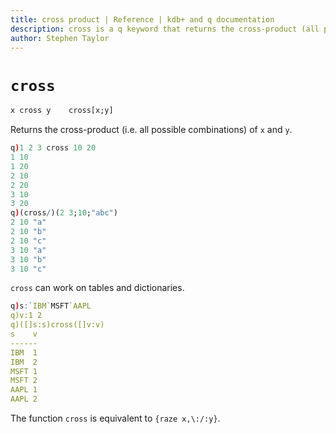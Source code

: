 ```yaml
---
title: cross product | Reference | kdb+ and q documentation
description: cross is a q keyword that returns the cross-product (all possible combinations) of the items of its arguments.
author: Stephen Taylor
---
```

# `cross`



```txt
x cross y    cross[x;y]
```

Returns the cross-product (i.e. all possible combinations) of `x` and `y`.

```q
q)1 2 3 cross 10 20
1 10
1 20
2 10
2 20
3 10
3 20
q)(cross/)(2 3;10;"abc")
2 10 "a"
2 10 "b"
2 10 "c"
3 10 "a"
3 10 "b"
3 10 "c"
```

`cross` can work on tables and dictionaries. 

```q
q)s:`IBM`MSFT`AAPL
q)v:1 2
q)([]s:s)cross([]v:v)
s    v
------
IBM  1
IBM  2
MSFT 1
MSFT 2
AAPL 1
AAPL 2
```


The function `cross` is equivalent to `{raze x,\:/:y}`.